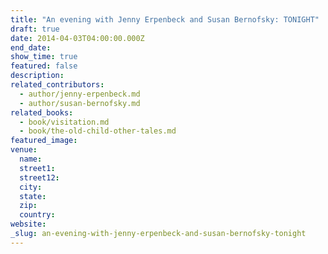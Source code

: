 ```yaml
---
title: "An evening with Jenny Erpenbeck and Susan Bernofsky: TONIGHT"
draft: true
date: 2014-04-03T04:00:00.000Z
end_date:
show_time: true
featured: false
description:
related_contributors:
  - author/jenny-erpenbeck.md
  - author/susan-bernofsky.md
related_books:
  - book/visitation.md
  - book/the-old-child-other-tales.md
featured_image: 
venue:
  name:
  street1:
  street12:
  city:
  state:
  zip:
  country:
website:
_slug: an-evening-with-jenny-erpenbeck-and-susan-bernofsky-tonight
---
```

